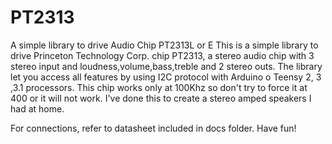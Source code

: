 PT2313
======

A simple library to drive Audio Chip PT2313L or E
This is a simple library to drive Princeton Technology Corp. chip PT2313, a stereo audio chip with 3 stereo input and loudness,volume,bass,treble and 2 stereo outs.
The library let you access all features by using I2C protocol with Arduino o Teensy 2, 3 ,3.1 processors. This chip works only at 100Khz so don't try to force it at 400 or it will not work.
I've done this to create a stereo amped speakers I had at home.

For connections, refer to datasheet included in docs folder. Have fun!
